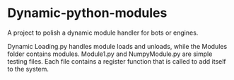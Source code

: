 # Dynamic-python-modules
A project to polish a dynamic module handler for bots or engines.

Dynamic Loading.py handles module loads and unloads, while the Modules folder contains modules.
Module1.py and NumpyModule.py are simple testing files.
Each file contains a register function that is called to add itself to the system.
